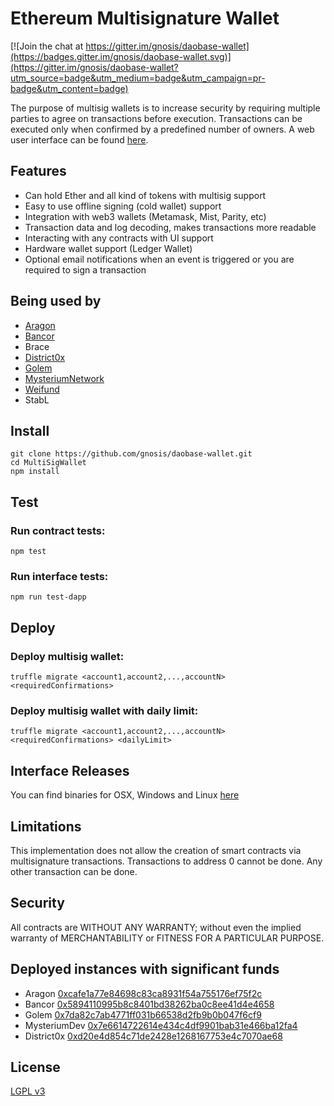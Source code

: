 # Ethereum Multisignature Wallet

[![Join the chat at https://gitter.im/gnosis/daobase-wallet](https://badges.gitter.im/gnosis/daobase-wallet.svg)](https://gitter.im/gnosis/daobase-wallet?utm_source=badge&utm_medium=badge&utm_campaign=pr-badge&utm_content=badge)

The purpose of multisig wallets is to increase security by requiring multiple parties to agree on transactions before execution. Transactions can be executed only when confirmed by a predefined number of owners. A web user interface can be found [here](/dapp).

## Features

- Can hold Ether and all kind of tokens with multisig support
- Easy to use offline signing (cold wallet) support
- Integration with web3 wallets (Metamask, Mist, Parity, etc)
- Transaction data and log decoding, makes transactions more readable
- Interacting with any contracts with UI support
- Hardware wallet support (Ledger Wallet)
- Optional email notifications when an event is triggered or you are required to sign a transaction

## Being used by

- [Aragon](https://aragon.one/)
- [Bancor](https://www.bancor.network/)
- Brace
- [District0x](https://district0x.io/)
- [Golem](https://golem.network/)
- [MysteriumNetwork](https://mysterium.network/)
- [Weifund](http://weifund.io/)
- StabL

## Install

```
git clone https://github.com/gnosis/daobase-wallet.git
cd MultiSigWallet
npm install
```

## Test

### Run contract tests:

```
npm test
```

### Run interface tests:

```
npm run test-dapp
```

## Deploy

### Deploy multisig wallet:

```
truffle migrate <account1,account2,...,accountN> <requiredConfirmations>
```

### Deploy multisig wallet with daily limit:

```
truffle migrate <account1,account2,...,accountN> <requiredConfirmations> <dailyLimit>
```

## Interface Releases

You can find binaries for OSX, Windows and Linux [here](https://github.com/gnosis/daobase-wallet/releases)

## Limitations

This implementation does not allow the creation of smart contracts via multisignature transactions.
Transactions to address 0 cannot be done. Any other transaction can be done.

## Security

All contracts are WITHOUT ANY WARRANTY; without even the implied warranty of MERCHANTABILITY or FITNESS FOR A PARTICULAR PURPOSE.

## Deployed instances with significant funds

- Aragon [0xcafe1a77e84698c83ca8931f54a755176ef75f2c](https://etherscan.io/address/0xcafe1a77e84698c83ca8931f54a755176ef75f2c)
- Bancor [0x5894110995b8c8401bd38262ba0c8ee41d4e4658](https://etherscan.io/address/0x5894110995b8c8401bd38262ba0c8ee41d4e4658)
- Golem [0x7da82c7ab4771ff031b66538d2fb9b0b047f6cf9](https://etherscan.io/address/0x7da82c7ab4771ff031b66538d2fb9b0b047f6cf9)
- MysteriumDev [0x7e6614722614e434c4df9901bab31e466ba12fa4](https://etherscan.io/address/0x7e6614722614e434c4df9901bab31e466ba12fa4)
- District0x [0xd20e4d854c71de2428e1268167753e4c7070ae68](https://etherscan.io/address/0xd20e4d854c71de2428e1268167753e4c7070ae68)

## License

[LGPL v3](./LICENSE)
